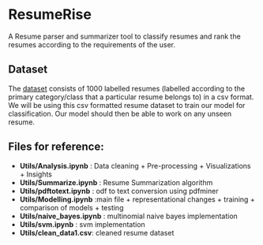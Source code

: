 # ResumeRise
A Resume parser and summarizer tool to classify resumes and rank the resumes according to the requirements of the user.

## Dataset
The [dataset](https://www.kaggle.com/iammhaseeb/resumes-dataset-with-labels) consists of 1000 labelled resumes (labelled according to the primary category/class that a particular resume belongs to) in a csv format. We will be using this csv formatted resume dataset to train our model for classification. Our model should then be able to work on any unseen resume.

## Files for reference:
* **Utils/Analysis.ipynb** : Data cleaning + Pre-processing + Visualizations + Insights
* **Utils/Summarize.ipynb** : Resume Summarization algorithm
* **Utils/pdftotext.ipynb** : odf to text conversion using pdfminer
* **Utils/Modelling.ipynb** :main file + representational changes + training + comparison of models + testing
* **Utils/naive_bayes.ipynb** : multinomial naive bayes implementation
* **Utils/svm.ipynb** : svm implementation 
* **Utils/clean_data1.csv**: cleaned resume dataset

